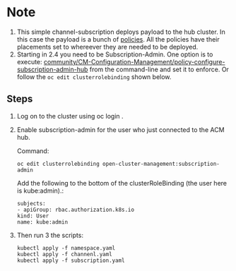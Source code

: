
# Note

1. This simple channel-subscription deploys payload to the hub cluster. In this case the payload is a bunch of [policies](https://github.com/bjoydeep/fleet-configuration/tree/main). All the policies have their placements set to whereever they are needed to be deployed.
1. Starting in 2.4 you need to be Subscription-Admin. One option is to execute: [community/CM-Configuration-Management/policy-configure-subscription-admin-hub](https://github.com/stolostron/policy-collection/blob/main/community/CM-Configuration-Management/policy-configure-subscription-admin-hub.yaml) from the command-line and set it to enforce. Or follow the `oc edit clusterrolebinding` shown below.

## Steps

1. Log on to the cluster using oc login .

1. Enable subscription-admin for the user who just connected to the ACM hub. 

    Command:
    ```
    oc edit clusterrolebinding open-cluster-management:subscription-admin
    ```
    Add the following to the bottom of the clusterRoleBinding (the user here is kube:admin).:
    
    ```
    subjects:
    - apiGroup: rbac.authorization.k8s.io
    kind: User
    name: kube:admin
    ```  
1. Then run 3 the scripts:
    ```
    kubectl apply -f namespace.yaml
    kubectl apply -f channenl.yaml
    kubectl apply -f subscription.yaml
    ```
